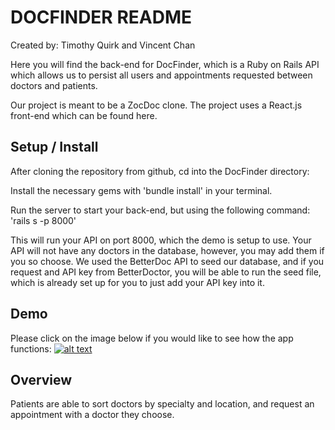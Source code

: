 # DOCFINDER README

Created by: Timothy Quirk and Vincent Chan

Here you will find the back-end for DocFinder, which is a Ruby on Rails API which allows us to persist all users and appointments requested between doctors and patients. 

Our project is meant to be a ZocDoc clone. The project uses a React.js front-end which can be found here.


## Setup / Install

After cloning the repository from github, cd into the DocFinder directory:

Install the necessary gems with 'bundle install' in your terminal.

Run the server to start your back-end, but using the following command:
'rails s -p 8000'

This will run your API on port 8000, which the demo is setup to use. Your API will not have any doctors in the database, however, you may add them if you so choose. We used the BetterDoc API to seed our database, and if you request and API key from BetterDoctor, you will be able to run the seed file, which is already set up for you to just add your API key into it.

## Demo

Please click on the image below if you would like to see how the app functions:
[![alt text][image]][reference link]

[image]: https://i9.ytimg.com/vi/D4BzOjFP_ag/mq3.jpg?sqp=CIzGk-UF&rs=AOn4CLDVnqSW3fFfr_XUBhOOwqoPXLL8xg "DocFinder Demo Video"
[reference link]: https://youtu.be/D4BzOjFP_ag

## Overview  

Patients are able to sort doctors by specialty and location, and request an appointment with a doctor they choose. 

